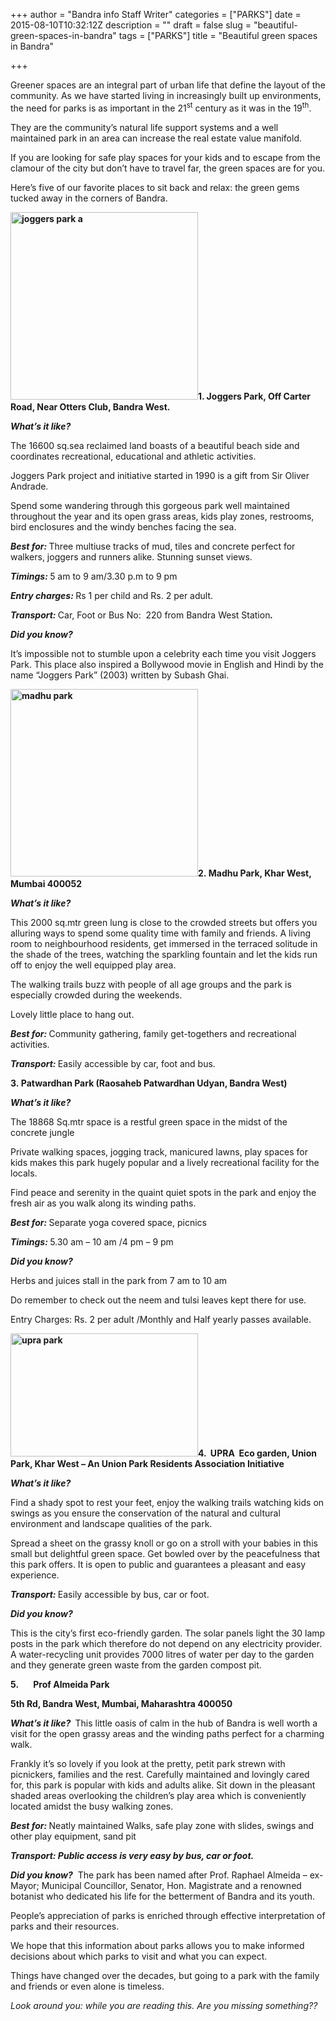 +++
author = "Bandra info Staff Writer"
categories = ["PARKS"]
date = 2015-08-10T10:32:12Z
description = ""
draft = false
slug = "beautiful-green-spaces-in-bandra"
tags = ["PARKS"]
title = "Beautiful green spaces in Bandra"

+++


<p>Greener spaces are an integral part of urban life that define the layout of the community. As we have started living in increasingly built up environments, the need for parks is as important in the 21<sup>st</sup> century as it was in the 19<sup>th</sup>.</p>
<p>They are the community’s natural life support systems and a well maintained park in an area can increase the real estate value manifold.</p>
<p>If you are looking for safe play spaces for your kids and to escape from the clamour of the city but don’t have to travel far, the green spaces are for you.</p>
<p>Here’s five of our favorite places to sit back and relax: the green gems tucked away in the corners of Bandra.</p>
<p><b><a href="https://i0.wp.com/bandra.info/wp-content/uploads/2014/02/joggers-park-a.jpg?ssl=1"><img loading="lazy" class="size-medium wp-image-5784 alignright" alt="joggers park a" src="https://i0.wp.com/bandra.info/wp-content/uploads/2014/02/joggers-park-a.jpg?resize=300%2C300&#038;ssl=1" width="300" height="300" srcset="https://i0.wp.com/bandra.info/wp-content/uploads/2014/02/joggers-park-a.jpg?resize=300%2C300&amp;ssl=1 300w, https://i0.wp.com/bandra.info/wp-content/uploads/2014/02/joggers-park-a.jpg?resize=150%2C150&amp;ssl=1 150w, https://i0.wp.com/bandra.info/wp-content/uploads/2014/02/joggers-park-a.jpg?w=301&amp;ssl=1 301w" sizes="(max-width: 300px) 100vw, 300px" data-recalc-dims="1" /></a>1. </b><b>Joggers Park, Off Carter Road, Near Otters Club, Bandra West.</b></p>
<p><b><i>What’s it like?</i></b></p>
<p>The 16600 sq.sea reclaimed land boasts of a beautiful beach side and coordinates recreational, educational and athletic activities.</p>
<p>Joggers Park project and initiative started in 1990 is a gift from Sir Oliver Andrade.</p>
<p>Spend some wandering through this gorgeous park well maintained throughout the year and its open grass areas, kids play zones, restrooms, bird enclosures and the windy benches facing the sea.</p>
<p><b><i>Best for: </i></b>Three multiuse tracks of mud, tiles and concrete perfect for walkers, joggers and runners alike. Stunning sunset views.</p>
<p><b><i>Timings: </i></b>5 am to 9 am/3.30 p.m to 9 pm</p>
<p><b><i>Entry charges: </i></b>Rs 1 per child and Rs. 2 per adult.</p>
<p><b><i>Transport: </i></b>Car, Foot or Bus No:&nbsp; 220 from Bandra West Station<b><i>.</i></b></p>
<p><b><i>Did you know? </i></b></p>
<p>It’s impossible not to stumble upon a celebrity each time you visit Joggers Park. This place also inspired a Bollywood movie in English and Hindi by the name “Joggers Park” (2003) written by Subash Ghai.</p>
<p><b><a href="https://i0.wp.com/bandra.info/wp-content/uploads/2013/12/madhu-park.jpg?ssl=1"><img loading="lazy" class="size-medium wp-image-5066 alignright" alt="madhu park" src="https://i0.wp.com/bandra.info/wp-content/uploads/2013/12/madhu-park.jpg?resize=300%2C300&#038;ssl=1" width="300" height="300" srcset="https://i0.wp.com/bandra.info/wp-content/uploads/2013/12/madhu-park.jpg?resize=300%2C300&amp;ssl=1 300w, https://i0.wp.com/bandra.info/wp-content/uploads/2013/12/madhu-park.jpg?resize=150%2C150&amp;ssl=1 150w, https://i0.wp.com/bandra.info/wp-content/uploads/2013/12/madhu-park.jpg?w=600&amp;ssl=1 600w" sizes="(max-width: 300px) 100vw, 300px" data-recalc-dims="1" /></a>2.&nbsp;</b><b>Madhu Park, Khar West, Mumbai 400052</b></p>
<p><b><i>What’s it like? </i></b></p>
<p>This 2000 sq.mtr green lung is close to the crowded streets but offers you alluring ways to spend some quality time with family and friends. A living room to neighbourhood residents, get immersed in the terraced solitude in the shade of the trees, watching the sparkling fountain and let the kids run off to enjoy the well equipped play area.</p>
<p>The walking trails buzz with people of all age groups and the park is especially crowded during the weekends.</p>
<p>Lovely little place to hang out.</p>
<p><b><i>Best for: </i></b>Community gathering, family get-togethers and recreational activities.</p>
<p><b><i>Transport: </i></b>Easily accessible by car, foot and bus.</p>
<p><b>3.&nbsp;</b><b>Patwardhan Park (Raosaheb Patwardhan Udyan, Bandra West)</b></p>
<p><b><i>What’s it like?&nbsp; </i></b></p>
<p>The 18868 Sq.mtr space is a restful green space in the midst of the concrete jungle</p>
<p>Private walking spaces, jogging track, manicured lawns, play spaces for kids makes this park hugely popular and a lively recreational facility for the locals.</p>
<p>Find peace and serenity in the quaint quiet spots in the park and enjoy the fresh air as you walk along its winding paths.</p>
<p><b><i>Best for: </i></b>Separate yoga covered space, picnics<b><i></i></b></p>
<p><b><i>Timings: </i></b>5.30 am – 10 am /4 pm – 9 pm</p>
<p><b><i>Did you know? </i></b></p>
<p>Herbs and juices stall in the park from 7 am to 10 am</p>
<p>Do remember to check out the neem and tulsi leaves kept there for use.</p>
<p>Entry Charges: Rs. 2 per adult /Monthly and Half yearly passes available.</p>
<p><b><a href="https://i0.wp.com/bandra.info/wp-content/uploads/2014/02/upra-park.jpg?ssl=1"><img loading="lazy" class="size-medium wp-image-5783 alignright" alt="upra park" src="https://i0.wp.com/bandra.info/wp-content/uploads/2014/02/upra-park.jpg?resize=300%2C197&#038;ssl=1" width="300" height="197" srcset="https://i0.wp.com/bandra.info/wp-content/uploads/2014/02/upra-park.jpg?resize=300%2C197&amp;ssl=1 300w, https://i0.wp.com/bandra.info/wp-content/uploads/2014/02/upra-park.jpg?w=395&amp;ssl=1 395w" sizes="(max-width: 300px) 100vw, 300px" data-recalc-dims="1" /></a>4. &nbsp;U</b><b>PRA &nbsp;Eco garden, Union Park, Khar West – An Union Park Residents Association Initiative</b></p>
<p><b><i>What’s it like? &nbsp;</i></b></p>
<p>Find a shady spot to rest your feet, enjoy the walking trails watching kids on swings as you ensure the conservation of the natural and cultural environment and landscape qualities of the park.</p>
<p>Spread a sheet on the grassy knoll or go on a stroll with your babies in this small but delightful green space. Get bowled over by the peacefulness that this park offers. It is open to public and guarantees a pleasant and easy experience.</p>
<p><b><i>Transport: </i></b>Easily accessible by bus, car or foot.</p>
<p><b><i>Did you know? </i></b></p>
<p>This is the city’s first eco-friendly garden. The solar panels light the 30 lamp posts in the park which therefore do not depend on any electricity provider. A water-recycling unit provides 7000 litres of water per day to the garden and they generate green waste from the garden compost pit.</p>
<p><b>5.&nbsp;&nbsp;&nbsp;&nbsp;&nbsp;&nbsp; </b><b>Prof Almeida Park</b></p>
<p><b>5th Rd, Bandra West, Mumbai, Maharashtra 400050</b></p>
<p><b><i>What’s it like? </i></b>&nbsp;This little oasis of calm in the hub of Bandra is well worth a visit for the open grassy areas and the winding paths perfect for a charming walk.</p>
<p>Frankly it’s so lovely if you look at the pretty, petit park strewn with picnickers, families and the rest. Carefully maintained and lovingly cared for, this park is popular with kids and adults alike. Sit down in the pleasant shaded areas overlooking the children’s play area which is conveniently located amidst the busy walking zones.</p>
<p><b><i>Best for: </i></b>Neatly maintained Walks, safe play zone with slides, swings and other play equipment, sand pit</p>
<p><b><i>Transport: Public access is very easy by bus, car or foot.</i></b></p>
<p><b><i>Did you know?</i></b> &nbsp;The park has been named after Prof. Raphael Almeida – ex-Mayor; Municipal Councillor, Senator, Hon. Magistrate and a renowned botanist who dedicated his life for the betterment of Bandra and its youth.<b><i></i></b></p>
<p>People’s appreciation of parks is enriched through effective interpretation of parks and their resources.</p>
<p>We hope that this information about parks allows you to make informed decisions about which parks to visit and what you can expect.</p>
<p>Things have changed over the decades, but going to a park with the family and friends or even alone is timeless.</p>
<p><em>Look around you: while you are reading this. Are you missing something?? &nbsp;</em></p>
<p>&nbsp;</p>



